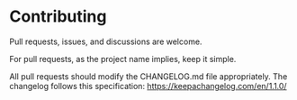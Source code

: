 # Contributing

Pull requests, issues, and discussions are welcome.

For pull requests, as the project name implies, keep it simple.

All pull requests should modify the CHANGELOG.md file appropriately. The changelog follows this specification: https://keepachangelog.com/en/1.1.0/


